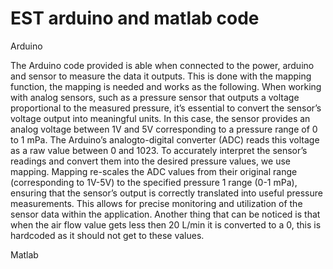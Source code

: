 # EST arduino and matlab code
Arduino

The Arduino code provided is able when connected to the power, arduino and sensor to measure the data it outputs. This is done with the mapping function, the mapping is needed and works as the following. When working with analog sensors, such as a pressure sensor that outputs a voltage proportional to the measured pressure, it’s essential to convert the sensor’s voltage output into meaningful units. In this case, the sensor provides an analog voltage between 1V and 5V corresponding to a pressure range of 0 to 1 mPa. The Arduino’s analogto-digital converter (ADC) reads this voltage as a raw value between 0 and 1023. To accurately interpret the sensor’s readings and convert them into the desired pressure values, we use mapping. Mapping re-scales the ADC values from their original range (corresponding to 1V-5V) to the specified pressure 1 range (0-1 mPa), ensuring that the sensor’s output is correctly translated into useful pressure measurements. This allows for precise monitoring and utilization of the sensor data within the application. 
Another thing that can be noticed is that when the air flow value gets less then 20 L/min it is converted to a 0, this is hardcoded as it should not get to these values.

Matlab
